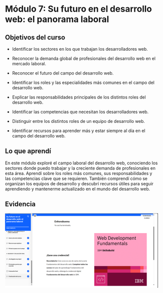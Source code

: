 # Módulo 7: Su futuro en el desarrollo web: el panorama laboral

## Objetivos del curso

- Identificar los sectores en los que trabajan los desarrolladores web.

- Reconocer la demanda global de profesionales del desarrollo web en el mercado laboral.

- Reconocer el futuro del campo del desarrollo web. 

- Identificar los roles y las especialidades más comunes en el campo del desarrollo web. 

- Explicar las responsabilidades principales de los distintos roles del desarrollo web. 

- Identificar las competencias que necesitan los desarrolladores web. 

- Distinguir entre los distintos roles de un equipo de desarrollo web.

- Identificar recursos para aprender más y estar siempre al día en el campo del desarrollo web.


## Lo que aprendí

En este módulo exploré el campo laboral del desarrollo web, conociendo los sectores donde puedo trabajar y la 
creciente demanda de profesionales en esta área. Aprendí sobre los roles más comunes, sus responsabilidades y las 
competencias clave que se requieren. También comprendí cómo se organizan los equipos de desarrollo y descubrí 
recursos útiles para seguir aprendiendo y mantenerme actualizado en el mundo del desarrollo web.


## Evidencia 
![Evidencia](img/07-module_Evidence.png)